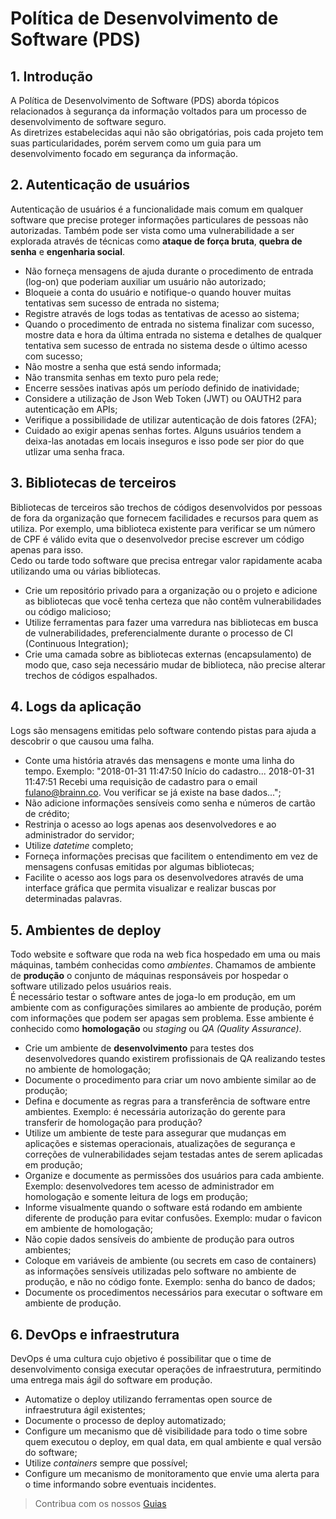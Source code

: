 # Política de Desenvolvimento de Software (PDS)

## 1. Introdução

A Política de Desenvolvimento de Software (PDS) aborda tópicos relacionados à segurança da informação voltados para um processo de desenvolvimento de software seguro.  
As diretrizes estabelecidas aqui não são obrigatórias, pois cada projeto tem suas particularidades, porém servem como um guia para um desenvolvimento focado em segurança da informação.

## 2. Autenticação de usuários

Autenticação de usuários é a funcionalidade mais comum em qualquer software que precise proteger informações particulares de pessoas não autorizadas. Também pode ser vista como uma vulnerabilidade a ser explorada através de técnicas como **ataque de força bruta**, **quebra de senha** e **engenharia social**.

- Não forneça mensagens de ajuda durante o procedimento de entrada (log-on) que poderiam auxiliar um usuário não autorizado;
- Bloqueie a conta do usuário e notifique-o quando houver muitas tentativas sem sucesso de entrada no sistema;
- Registre através de logs todas as tentativas de acesso ao sistema;
- Quando o procedimento de entrada no sistema finalizar com sucesso, mostre data e hora da última entrada no sistema e detalhes de qualquer tentativa sem sucesso de entrada no sistema desde o último acesso com sucesso;
- Não mostre a senha que está sendo informada;
- Não transmita senhas em texto puro pela rede;
- Encerre sessões inativas após um período definido de inatividade;
- Considere a utilização de Json Web Token (JWT) ou OAUTH2 para autenticação em APIs;
- Verifique a possibilidade de utilizar autenticação de dois fatores (2FA);
- Cuidado ao exigir apenas senhas fortes. Alguns usuários tendem a deixa-las anotadas em locais inseguros e isso pode ser pior do que utlizar uma senha fraca.

## 3. Bibliotecas de terceiros

Bibliotecas de terceiros são trechos de códigos desenvolvidos por pessoas de fora da organização que fornecem facilidades e recursos para quem as utiliza. Por exemplo, uma biblioteca existente para verificar se um número de CPF é válido evita que o desenvolvedor precise escrever um código apenas para isso.  
Cedo ou tarde todo software que precisa entregar valor rapidamente acaba utilizando uma ou várias bibliotecas.

- Crie um repositório privado para a organização ou o projeto e adicione as bibliotecas que você tenha certeza que não contêm vulnerabilidades ou código malicioso;
- Utilize ferramentas para fazer uma varredura nas bibliotecas em busca de vulnerabilidades, preferencialmente durante o processo de CI (Continuous Integration);
- Crie uma camada sobre as bibliotecas externas (encapsulamento) de modo que, caso seja necessário mudar de biblioteca, não precise alterar trechos de códigos espalhados.

## 4. Logs da aplicação

Logs são mensagens emitidas pelo software contendo pistas para ajuda a descobrir o que causou uma falha.

- Conte uma história através das mensagens e monte uma linha do tempo. Exemplo: "2018-01-31 11:47:50 Início do cadastro... 2018-01-31 11:47:51 Recebi uma requisição de cadastro para o email fulano@brainn.co. Vou verificar se já existe na base dados...";
- Não adicione informações sensíveis como senha e números de cartão de crédito;
- Restrinja o acesso ao logs apenas aos desenvolvedores e ao administrador do servidor;
- Utilize *datetime* completo;
- Forneça informações precisas que facilitem o entendimento em vez de mensagens confusas emitidas por algumas bibliotecas;
- Facilite o acesso aos logs para os desenvolvedores através de uma interface gráfica que permita visualizar e realizar buscas por determinadas palavras.

## 5. Ambientes de deploy

Todo website e software que roda na web fica hospedado em uma ou mais máquinas, também conhecidas como *ambientes*. Chamamos de ambiente de **produção** o conjunto de máquinas responsáveis por hospedar o software utilizado pelos usuários reais.  
É necessário testar o software antes de joga-lo em produção, em um ambiente com as configurações similares ao ambiente de produção, porém com informações que podem ser apagas sem problema. Esse ambiente é conhecido como **homologação** ou *staging* ou *QA (Quality Assurance)*.

- Crie um ambiente de **desenvolvimento** para testes dos desenvolvedores quando existirem profissionais de QA realizando testes no ambiente de homologação;
- Documente o procedimento para criar um novo ambiente similar ao de produção;
- Defina e documente as regras para a transferência de software entre ambientes. Exemplo: é necessária autorização do gerente para transferir de homologação para produção?
- Utilize um ambiente de teste para assegurar que mudanças em aplicações e sistemas operacionais, atualizações de segurança e correções de vulnerabilidades sejam testadas antes de serem aplicadas em produção;
- Organize e documente as permissões dos usuários para cada ambiente. Exemplo: desenvolvedores tem acesso de administrador em homologação e somente leitura de logs em produção;
- Informe visualmente quando o software está rodando em ambiente diferente de produção para evitar confusões. Exemplo: mudar o favicon em ambiente de homologação;
- Não copie dados sensíveis do ambiente de produção para outros ambientes;
- Coloque em variáveis de ambiente (ou secrets em caso de containers) as informações sensíveis utilizadas pelo software no ambiente de produção, e não no código fonte. Exemplo: senha do banco de dados;
- Documente os procedimentos necessários para executar o software em ambiente de produção.

## 6. DevOps e infraestrutura

DevOps é uma cultura cujo objetivo é possibilitar que o time de desenvolvimento consiga executar operações de infraestrutura, permitindo uma entrega mais ágil do software em produção.

- Automatize o deploy utilizando ferramentas open source de infraestrutura ágil existentes;
- Documente o processo de deploy automatizado;
- Configure um mecanismo que dê visibilidade para todo o time sobre quem executou o deploy, em qual data, em qual ambiente e qual versão do software;
- Utilize *containers* sempre que possível;
- Configure um mecanismo de monitoramento que envie uma alerta para o time informando sobre eventuais incidentes.

> Contribua com os nossos [Guias](/content/github.md)
